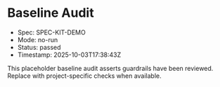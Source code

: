 # Baseline Audit

- Spec: SPEC-KIT-DEMO
- Mode: no-run
- Status: passed
- Timestamp: 2025-10-03T17:38:43Z

This placeholder baseline audit asserts guardrails have been reviewed. Replace with project-specific checks when available.

